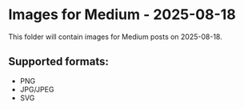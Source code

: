# Images for Medium - 2025-08-18

This folder will contain images for Medium posts on 2025-08-18.

## Supported formats:
- PNG
- JPG/JPEG
- SVG

